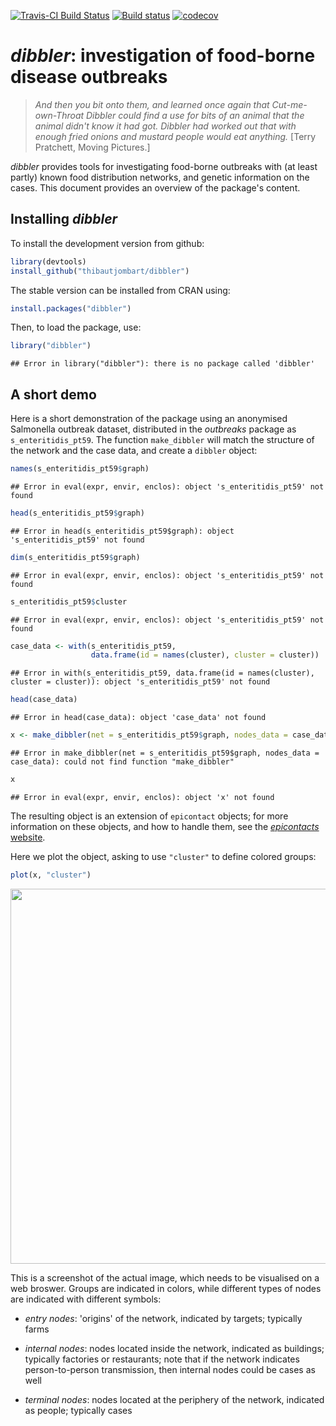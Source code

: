 [![Travis-CI Build Status](https://travis-ci.org/reconhub/dibbler.png?branch=master)](https://travis-ci.org/reconhub/dibbler)
[![Build status](https://ci.appveyor.com/api/projects/status/02rb8c5j288gg6vg/branch/master?svg=true)](https://ci.appveyor.com/project/thibautjombart/dibbler/branch/master)
[![codecov](https://codecov.io/gh/reconhub/dibbler/branch/master/graph/badge.svg)](https://codecov.io/gh/reconhub/dibbler)






*dibbler*: investigation of food-borne disease outbreaks
========================================================

> *And then you bit onto them, and learned once again that Cut-me-own-Throat
>   Dibbler could find a use for bits of an animal that the animal didn't know
>   it had got. Dibbler had worked out that with enough fried onions and mustard
>   people would eat anything.* [Terry Pratchett, Moving Pictures.]

*dibbler* provides tools for investigating food-borne outbreaks with (at least
partly) known food distribution networks, and genetic information on the cases.
This document provides an overview of the package's content.


Installing *dibbler*
-------------
To install the development version from github:

```r
library(devtools)
install_github("thibautjombart/dibbler")
```

The stable version can be installed from CRAN using:

```r
install.packages("dibbler")
```

Then, to load the package, use:

```r
library("dibbler")
```

```
## Error in library("dibbler"): there is no package called 'dibbler'
```


A short demo
------------

Here is a short demonstration of the package using an anonymised Salmonella
outbreak dataset, distributed in the *outbreaks* package as
`s_enteritidis_pt59`. The function `make_dibbler` will match the structure of
the network and the case data, and create a `dibbler` object:

```r
names(s_enteritidis_pt59$graph)
```

```
## Error in eval(expr, envir, enclos): object 's_enteritidis_pt59' not found
```

```r
head(s_enteritidis_pt59$graph)
```

```
## Error in head(s_enteritidis_pt59$graph): object 's_enteritidis_pt59' not found
```

```r
dim(s_enteritidis_pt59$graph)
```

```
## Error in eval(expr, envir, enclos): object 's_enteritidis_pt59' not found
```

```r
s_enteritidis_pt59$cluster
```

```
## Error in eval(expr, envir, enclos): object 's_enteritidis_pt59' not found
```

```r
case_data <- with(s_enteritidis_pt59, 
                  data.frame(id = names(cluster), cluster = cluster))
```

```
## Error in with(s_enteritidis_pt59, data.frame(id = names(cluster), cluster = cluster)): object 's_enteritidis_pt59' not found
```

```r
head(case_data)
```

```
## Error in head(case_data): object 'case_data' not found
```

```r
x <- make_dibbler(net = s_enteritidis_pt59$graph, nodes_data = case_data)
```

```
## Error in make_dibbler(net = s_enteritidis_pt59$graph, nodes_data = case_data): could not find function "make_dibbler"
```

```r
x
```

```
## Error in eval(expr, envir, enclos): object 'x' not found
```


The resulting object is an extension of `epicontact` objects; for more
information on these objects, and how to handle them, see the [*epicontacts*
website](http://www.repidemicsconsortium.org/epicontacts/).

Here we plot the object, asking to use `"cluster"` to define colored groups:


```r
plot(x, "cluster")
```

<img src="https://github.com/reconhub/dibbler/raw/master/figs/plot_x.png" width="600px">

This is a screenshot of the actual image, which needs to be visualised on a web broswer.
Groups are indicated in colors, while different types of nodes are indicated with different symbols:

- *entry nodes*: 'origins' of the network, indicated by targets; typically farms

- *internal nodes*: nodes located inside the network, indicated as buildings;
   typically factories or restaurants; note that if the network indicates
   person-to-person transmission, then internal nodes could be cases as well

- *terminal nodes*: nodes located at the periphery of the network, indicated as
   people; typically cases


